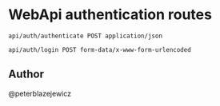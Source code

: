 # WebApi authentication routes

```
api/auth/authenticate POST application/json
```

```
api/auth/login POST form-data/x-www-form-urlencoded
```

## Author
@peterblazejewicz